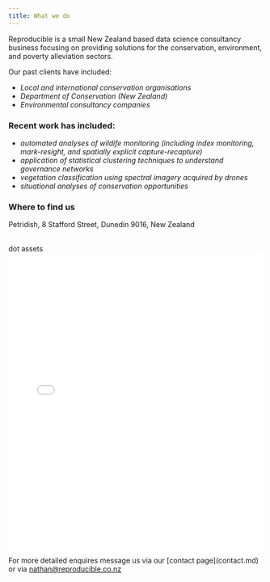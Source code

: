 ```yaml
---
title: What we do
---
```



Reproducible is a small New Zealand based data science consultancy business focusing on providing solutions for the conservation, environment, and poverty alleviation sectors.

Our past clients have included:
- *Local and international conservation organisations*
- *Department of Conservation (New Zealand)*
- *Environmental consultancy companies*

### Recent work has included:
- *automated analyses of wildife monitoring (including index monitoring, mark-resight, and spatially explicit capture-recapture)*
- *application of statistical clustering techniques to understand governance networks*
- *vegetation classification using spectral imagery acquired by drones*
- *situational analyses of conservation opportunities*


### Where to find us

Petridish, 8 Stafford Street, Dunedin 9016, New Zealand

<br/>
dot assets

<br/>

<iframe src="./assets/images/petridish_map.html" height="600px" width="100%" style="border:none;"></iframe>


<br/>
For more detailed enquires message us via our [contact page](contact.md) or via <a href="mailto:nathan@reproducible.co.nz">nathan@reproducible.co.nz</a>


